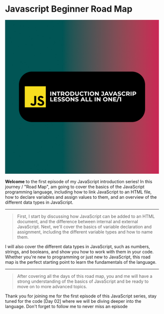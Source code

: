 # **Javascript Beginner Road Map**


![Main Theme](/imgs/Roadmap%20Image.jpg)

**Welcome** to the first episode of my JavaScript introduction series! In this journey / "Road Map", am going to cover the basics of the JavaScript programming language, including how to link JavaScript to an HTML file, how to declare variables and assign values to them, and an overview of the different data types in JavaScript.

 <hr> 

 > First, I start by discussing how JavaScript can be added to an HTML document, and the difference between internal and external JavaScript. Next, we'll cover the basics of variable declaration and assignment, including the different variable types and how to name them.

I will also cover the different data types in JavaScript, such as numbers, strings, and booleans, and show you how to work with them in your code. Whether you're new to programming or just new to JavaScript, this road map is the perfect starting point to learn the fundamentals of the language.

<hr> 

> After covering all the days of this road map, you and me will have a strong understanding of the basics of JavaScript and be ready to move on to more advanced topics.

Thank you for joining me for the first episode of this JavaScript series, stay tuned for the code [Day 02] where we will be diving deeper into the language. Don't forget to follow me to never miss an episode
